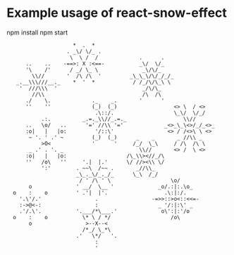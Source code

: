 # Example usage of react-snow-effect

npm install
npm start

                         *  .  *
                       . _\/ \/_ .
                        \  \ /  /             .      .
          ..    ..    -==>: X :<==-           _\/  \/_
          '\    /'      / _/ \_ \              _\/\/_
            \\//       '  /\ /\  '         _\_\_\/\/_/_/_
       _.__\\\///__._    *  '  *            / /_/\/\_\ \
        '  ///\\\  '                           _/\/\_
            //\\                               /\  /\
          ./    \.             ._    _.       '      '
          ''    ''             (_)  (_)                  <> \  / <>
                                .\::/.                   \_\/  \/_/
               .:.          _.=._\\//_.=._                  \\//
          ..   \o/   ..      '=' //\\ '='             _<>_\_\<>/_/_<>_
          :o|   |   |o:         '/::\'                 <> / /<>\ \ <>
           ~ '. ' .' ~         (_)  (_)      _    _       _ //\\ _
               >O<             '      '     /_/  \_\     / /\  /\ \
           _ .' . '. _                        \\//       <> /  \ <>
          :o|   |   |o:                   /\_\\><//_/\
          ''   /o\   ''     '.|  |.'      \/ //><\\ \/
               ':'        . ~~\  /~~ .       _//\\_
                          _\_._\/_._/_      \_\  /_/
                           / ' /\ ' \                   \o/
           o              ' __/  \__ '              _o/.:|:.\o_
      o    :    o         ' .'|  |'.                  .\:|:/.
        '.\'/.'                 .                 -=>>::>o<::<<=-
        :->@<-:                 :                   _ '/:|:\' _
        .'/.\'.           '.___/*\___.'              o\':|:'/o
      o    :    o           \* \ / */                   /o\
           o                 >--X--<
                            /*_/ \_*\
                          .'   \*/   '.
                                :
                                '
